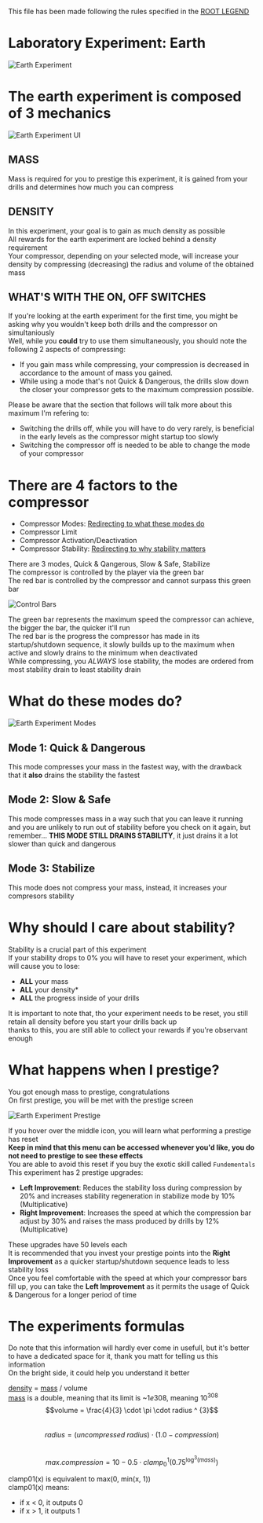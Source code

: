 This file has been made following the rules specified in the [ROOT LEGEND](/FAQ/README.md)

# Laboratory Experiment: Earth
![Earth Experiment](../../../Images/Earth%20Experiment.webp)

# The earth experiment is composed of 3 mechanics
![Earth Experiment UI](../../../Images/Earth%20Experiment%20Main%20UI.webp)

## MASS
Mass is required for you to prestige this experiment, it is gained from your drills and determines how much you can compress

## DENSITY
In this experiment, your goal is to gain as much density as possible<br>
All rewards for the earth experiment are locked behind a density requirement<br>
Your compressor, depending on your selected mode, will increase your density by compressing (decreasing) the radius and volume of the obtained mass

## WHAT'S WITH THE ON, OFF SWITCHES
If you're looking at the earth experiment for the first time, you might be asking why you wouldn't keep both drills and the compressor on simultaniously<br>
Well, while you **could** try to use them simultaneously, you should note the following 2 aspects of compressing:
- If you gain mass while compressing, your compression is decreased in accordance to the amount of mass you gained.
- While using a mode that's not Quick & Dangerous, the drills slow down the closer your compressor gets to the maximum compression possible.

Please be aware that the section that follows will talk more about this maximum I'm refering to:
- Switching the drills off, while you will have to do very rarely, is beneficial in the early levels as the compressor might startup too slowly
- Switching the compressor off is needed to be able to change the mode of your compressor

# There are 4 factors to the compressor
- Compressor Modes: [Redirecting to what these modes do](#what-do-these-modes-do)
- Compressor Limit
- Compressor Activation/Deactivation
- Compressor Stability: [Redirecting to why stability matters](#why-should-i-care-about-stability)

There are 3 modes, Quick & Qangerous, Slow & Safe, Stabilize<br>
The compressor is controlled by the player via the green bar<br>
The red bar is controlled by the compressor and cannot surpass this green bar

![Control Bars](../../../Images/Earth%20Experiment%20Control%20Bars.webp)

The green bar represents the maximum speed the compressor can achieve, the bigger the bar, the quicker it'll run<br>
The red bar is the progress the compressor has made in its startup/shutdown sequence, it slowly builds up to the maximum when active and slowly drains to the minimum when deactivated<br>
While compressing, you _ALWAYS_ lose stability, the modes are ordered from most stability drain to least stability drain

# What do these modes do?
![Earth Experiment Modes](../../../Images/Earth%20Experiment%20Compressor%20Modes.webp)

## Mode 1: Quick & Dangerous
This mode compresses your mass in the fastest way, with the drawback that it **also** drains the stability the fastest

## Mode 2: Slow & Safe
This mode compresses mass in a way such that you can leave it running and you are unlikely to run out of stability before you check on it again, but remember... **THIS MODE STILL DRAINS STABILITY**, it just drains it a lot slower than quick and dangerous

## Mode 3: Stabilize
This mode does not compress your mass, instead, it increases your compresors stability

# Why should I care about stability?
Stability is a crucial part of this experiment<br>
If your stability drops to 0% you will have to reset your experiment, which will cause you to lose:
- **ALL** your mass
- **ALL** your density*
- **ALL** the progress inside of your drills

It is important to note that, tho your experiment needs to be reset, you still retain all density before you start your drills back up<br>
thanks to this, you are still able to collect your rewards if you're observant enough

# What happens when I prestige?
You got enough mass to prestige, congratulations<br>
On first prestige, you will be met with the prestige screen

![Earth Experiment Prestige](../../../Images/Earth%20Experiment%20Prestige%20Screen.png)

If you hover over the middle icon, you will learn what performing a prestige has reset<br>
**Keep in mind that this menu can be accessed whenever you'd like, you do not need to prestige to see these effects**<br>
You are able to avoid this reset if you buy the exotic skill called `Fundementals`<br>
This experiment has 2 prestige upgrades:
- **Left Improvement**: Reduces the stability loss during compression by 20% and increases stability regeneration in stabilize mode by 10% (Multiplicative)
- **Right Improvement**: Increases the speed at which the compression bar adjust by 30% and raises the mass produced by drills by 12% (Multiplicative)

These upgrades have 50 levels each<br>
It is recommended that you invest your prestige points into the **Right Improvement** as a quicker startup/shutdown sequence leads to less stability loss<br>
Once you feel comfortable with the speed at which your compressor bars fill up, you can take the **Left Improvement** as it permits the usage of Quick & Dangerous for a longer period of time

# The experiments formulas
Do note that this information will hardly ever come in usefull, but it's better to have a dedicated space for it, thank you matt for telling us this information<br>
On the bright side, it could help you understand it better

[density](#density) = [mass](#mass) / volume<br>
[mass](#mass) is a double, meaning that its limit is ~$1e308$, meaning $10 ^ {308}$<br>
$$volume = \frac{4}{3} \cdot \pi \cdot radius ^ {3}$$<br>
$$radius = ({uncompressed\ radius}) \cdot (1.0 - compression)$$<br>
$${max.compression} = 10 - 0.5 \cdot clamp_0^1({0.75} ^ {\log^3\left(mass\right)})$$

clamp01(x) is equivalent to max(0, min(x, 1))<br>
clamp01(x) means:<br>
- if x < 0, it outputs 0
- if x > 1, it outputs 1

